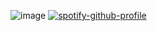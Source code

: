 ![image](https://github.com/user-attachments/assets/1f1d11ad-2358-4dfc-ab07-3b8fdd0965db)
[![spotify-github-profile](https://spotify-github-profile.kittinanx.com/api/view?uid=12ckph3ot59wwg34vopzfclra&cover_image=true&theme=default&show_offline=false&background_color=121212&interchange=false&bar_color=ff5c9d)](https://github.com/kittinan/spotify-github-profile)
